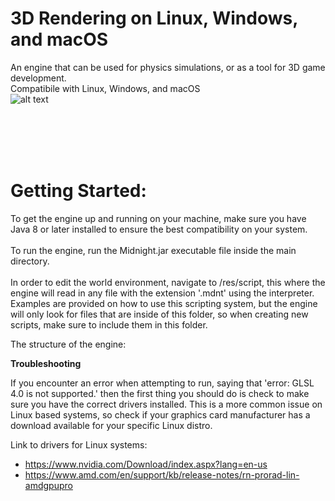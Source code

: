 # 3D Rendering on Linux, Windows, and macOS
An engine that can be used for physics simulations, or as a tool for 3D game development.
<br />Compatibile with Linux, Windows, and macOS <br />
![alt text](https://github.com/jimdox/Midnight/blob/master/engine/res/launcher-prev2.png)


<br />
<br />
<br />
<br />

# Getting Started:
To get the engine up and running on your machine, make sure you have Java 8 or later installed to ensure the best compatibility on your system. 
<br />
<br />
To run the engine, run the Midnight.jar executable file inside the main directory.
<br />
<br />
In order to edit the world environment, navigate to /res/script, this where the engine will read in any file with the extension '.mdnt' using the interpreter. Examples are provided on how to use this scripting system, but the engine will only look for files that are inside of this folder, so when creating new scripts, make sure to include them in this folder. 

The structure of the engine: 








**Troubleshooting** 

  If you encounter an error when attempting to run, saying that 'error: GLSL 4.0 is not supported.' then the first thing you should do      is check to make sure you have the correct drivers installed. This is a more common issue on Linux based systems, so check if your graphics card manufacturer has a download available for your specific Linux distro.

Link to drivers for Linux systems:
* https://www.nvidia.com/Download/index.aspx?lang=en-us
* https://www.amd.com/en/support/kb/release-notes/rn-prorad-lin-amdgpupro
